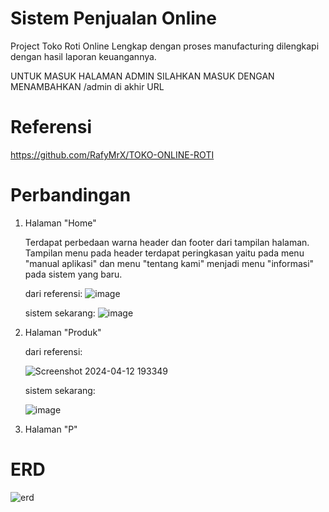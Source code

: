 # Sistem Penjualan Online 
Project Toko Roti Online Lengkap dengan proses manufacturing dilengkapi dengan hasil laporan keuangannya.

UNTUK MASUK HALAMAN ADMIN SILAHKAN MASUK DENGAN MENAMBAHKAN /admin di akhir URL

# Referensi

https://github.com/RafyMrX/TOKO-ONLINE-ROTI

# Perbandingan
1. Halaman "Home"

   Terdapat perbedaan warna header dan footer dari tampilan halaman.
   Tampilan menu pada header terdapat peringkasan yaitu pada menu "manual aplikasi" dan menu "tentang kami" menjadi menu "informasi" pada sistem yang baru.

   dari referensi:
![image](https://github.com/amaliazzr/sistem-penjualan-online-bakery/assets/152155151/deb9f7c7-6cd8-4a6b-9511-aa18f58ecc75)

   sistem sekarang:
![image](https://github.com/amaliazzr/sistem-penjualan-online-bakery/assets/152155151/2b175d91-a344-4bb3-879c-bf7a2606c09d)

2. Halaman "Produk"
  
   dari referensi:

   ![Screenshot 2024-04-12 193349](https://github.com/amaliazzr/sistem-penjualan-online-bakery/assets/152155151/2a59d1fa-b9f3-4dc4-9917-eeef1b28cc4e)

   sistem sekarang:

   ![image](https://github.com/amaliazzr/sistem-penjualan-online-bakery/assets/152155151/44415c9c-6027-4498-868b-be4667c1607f)


4. Halaman "P"

   


# ERD
![erd](https://github.com/amaliazzr/sistem-penjualan-online-bakery/assets/152155151/29b04c2d-a6b8-4c64-a6e7-43c98950dcd2)

